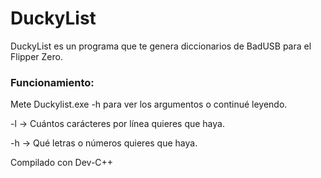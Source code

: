 # DuckyList

DuckyList es un programa que te genera diccionarios de BadUSB para el Flipper Zero.

### Funcionamiento:

Mete Duckylist.exe -h para ver los argumentos o continué leyendo.

-l -> Cuántos carácteres por línea quieres que haya.

-h -> Qué letras o números quieres que haya.

Compilado con Dev-C++
